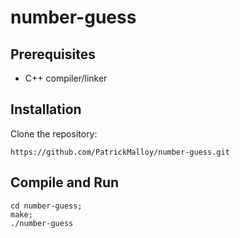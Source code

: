 # number-guess

## Prerequisites
- C++ compiler/linker

## Installation
Clone the repository:
```
https://github.com/PatrickMalloy/number-guess.git
```

## Compile and Run
```
cd number-guess;
make;
./number-guess
```
